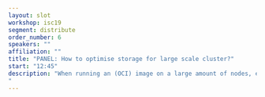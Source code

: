 ```yaml
---
layout: slot
workshop: isc19
segment: distribute
order_number: 6
speakers: ""
affiliation: ""
title: "PANEL: How to optimise storage for large scale cluster?"
start: "12:45"
description: "When running an (OCI) image on a large amount of nodes, each node downloads the image and create a snapshot to start the container in.<br>HPC runtimes tend to create a snapshot that resides on a shared file-system. This slot will discuss the benefits and drawbacks.
"
---
```

